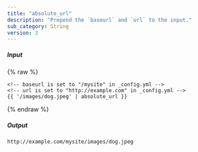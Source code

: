 ```yaml
---
title: "absolute_url"
description: "Prepend the `baseurl` and `url` to the input."
sub_category: String
version: 3
---
```

##### Input
{% raw %}
~~~liquid
<!-- baseurl is set to "/mysite" in _config.yml -->
<!-- url is set to "http://example.com" in _config.yml -->
{{ '/images/dog.jpeg' | absolute_url }}
~~~
{% endraw %}

##### Output

~~~html
http://example.com/mysite/images/dog.jpeg
~~~
